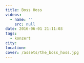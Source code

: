 ```yaml
---
title: Boss Hoss
videos:
  - name: ''
    src: null
date: 2016-06-01 21:11:03
tags:
  - konzert
city:
location:
cover: /assets/the_boss_hoss.jpg
---
```

